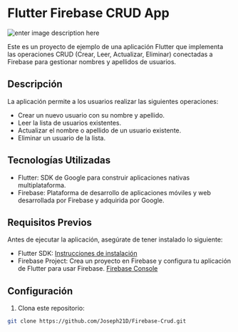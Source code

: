 # Flutter Firebase CRUD App
![enter image description here](https://miro.medium.com/v2/resize:fit:720/format:webp/1*eL-dHo08RwyLYOl17DNTog.png)

Este es un proyecto de ejemplo de una aplicación Flutter que implementa las operaciones CRUD (Crear, Leer, Actualizar, Eliminar) conectadas a Firebase para gestionar nombres y apellidos de usuarios.

## Descripción

La aplicación permite a los usuarios realizar las siguientes operaciones:

- Crear un nuevo usuario con su nombre y apellido.
- Leer la lista de usuarios existentes.
- Actualizar el nombre o apellido de un usuario existente.
- Eliminar un usuario de la lista.

## Tecnologías Utilizadas

- Flutter: SDK de Google para construir aplicaciones nativas multiplataforma.
- Firebase: Plataforma de desarrollo de aplicaciones móviles y web desarrollada por Firebase y adquirida por Google.

## Requisitos Previos

Antes de ejecutar la aplicación, asegúrate de tener instalado lo siguiente:

- Flutter SDK: [Instrucciones de instalación](https://flutter.dev/docs/get-started/install)
- Firebase Project: Crea un proyecto en Firebase y configura tu aplicación de Flutter para usar Firebase. [Firebase Console](https://console.firebase.google.com/)

## Configuración

1. Clona este repositorio:

```bash
git clone https://github.com/Joseph21D/Firebase-Crud.git

